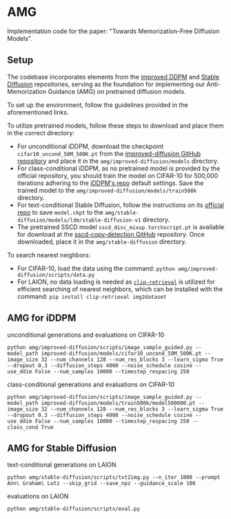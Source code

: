 # AMG
Implementation code for the paper: "Towards Memorization-Free Diffusion Models".

## Setup 
The codebase incorporates elements from the [improved DDPM](https://github.com/openai/improved-diffusion) and [Stable Diffusion](https://github.com/CompVis/stable-diffusion) repositories, serving as the foundation for implementing our Anti-Memorization Guidance (AMG) on pretrained diffusion models.

To set up the environment, follow the guidelines provided in the aforementioned links. 

To utilize pretrained models, follow these steps to download and place them in the correct directory:

- For unconditional iDDPM, download the checkpoint `cifar10_uncond_50M_500K.pt` from the [improved-diffusion GitHub repository](https://github.com/openai/improved-diffusion) and place it in the `amg/improved-diffusion/models` directory.
- For class-conditional iDDPM, as no pretrained model is provided by the official repository, you should train the model on CIFAR-10 for 500,000 iterations adhering to the [iDDPM's repo](https://github.com/openai/improved-diffusion) default settings. Save the trained model to the `amg/improved-diffusion/models/train500k` directory.
- For text-conditional Stable Diffusion, follow the instructions on its [official repo](https://github.com/CompVis/stable-diffusion) to save `model.ckpt` to the `amg/stable-diffusion/models/ldm/stable-diffusion-v1` directory.
- The pretrained SSCD model `sscd_disc_mixup.torchscript.pt` is available for download at the [sscd-copy-detection GitHub](https://github.com/facebookresearch/sscd-copy-detection) repository. Once downloaded, place it in the `amg/stable-diffusion` directory.

To search nearest neighbors:

- For CIFAR-10, load the data using the command: `python amg/improved-diffusion/scripts/data.py`
- For LAION, no data loading is needed as [`clip-retrieval`](https://github.com/rom1504/clip-retrieval) is utilized for efficient searching of nearest neighbors, which can be installed with the command: `pip install clip-retrieval img2dataset`

## AMG for iDDPM
unconditional generations and evaluations on CIFAR-10
```
python amg/improved-diffusion/scripts/image_sample_guided.py --model_path improved-diffusion/models/cifar10_uncond_50M_500K.pt --image_size 32 --num_channels 128 --num_res_blocks 3 --learn_sigma True --dropout 0.3 --diffusion_steps 4000 --noise_schedule cosine --use_ddim False --num_samples 10000 --timestep_respacing 250 
```

class-conditional generations and evaluations on CIFAR-10
```
python amg/improved-diffusion/scripts/image_sample_guided.py --model_path improved-diffusion/models/train500k/model500000.pt --image_size 32 --num_channels 128 --num_res_blocks 3 --learn_sigma True --dropout 0.3 --diffusion_steps 4000 --noise_schedule cosine --use_ddim False --num_samples 10000 --timestep_respacing 250 --class_cond True 
```

## AMG for Stable Diffusion
text-conditional generations on LAION
```
python amg/stable-diffusion/scripts/txt2img.py --n_iter 1000 --prompt Ann\ Graham\ Lotz --skip_grid --save_npz --guidance_scale 100
```

evaluations on LAION
```
python amg/stable-diffusion/scripts/eval.py
```
